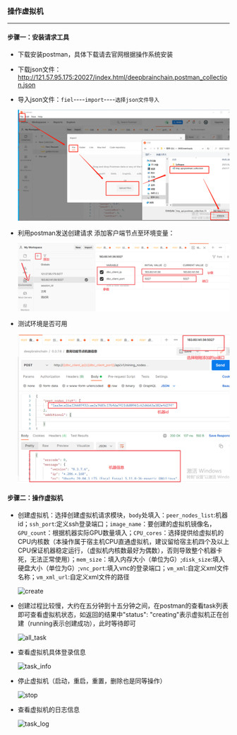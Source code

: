 ### 操作虚拟机

----

#### 步骤一：安装请求工具

- 下载安装postman，具体下载请去官网根据操作系统安装

- 下载json文件：http://121.57.95.175:20027/index.html/deepbrainchain.postman_collection.json

- 导入json文件：`fiel`----`import`----`选择json文件导入`

  ![](import.png)
  

- 利用postman发送创建请求 添加客户端节点至环境变量：

  ![add_ip_port](add_ip_port.png)

- 测试环境是否可用

  ![info](info.png)

#### 步骤二：操作虚拟机

- 创建虚拟机：选择创建虚拟机请求模块，`body`处填入：`peer_nodes_list`:机器id；`ssh_port`:定义ssh登录端口；`image_name`：要创建的虚拟机镜像名，`GPU_count`：根据机器实际GPU数量填入；`CPU_cores`：选择提供给虚拟机的CPU内核数（本操作属于宿主机CPU直通虚拟机，建议留给宿主机四个及以上CPU保证机器稳定运行，（虚拟机内核数最好为偶数），否则导致整个机器卡死，无法正常使用）；`mem_size`：填入内存大小（单位为G）;`disk_size`:填入硬盘大小（单位为G）;`vnc_port`:填入vnc的登录端口；`vm_xml`:自定义xml文件名称；`vm_xml_url`:自定义xml文件的路径

  ![create](\create.png)

- 创建过程比较慢，大约在五分钟到十五分钟之间，在postman的查看task列表即可查看虚拟机状态，如返回的结果中"status": "creating"表示虚拟机正在创建（running表示创建成功），此时等待即可

  ![all_task](\all_task.png)

- 查看虚拟机具体登录信息

  ![task_info](\task_info.png)

- 停止虚拟机（启动，重启，重置，删除也是同等操作）

  ![stop](\stop.png)

- 查看虚拟机的日志信息

  ![task_log](\task_log.png)
